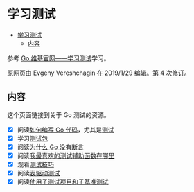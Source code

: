 # 学习测试

- [学习测试](#%e5%ad%a6%e4%b9%a0%e6%b5%8b%e8%af%95)
  - [内容](#%e5%86%85%e5%ae%b9)

参考 [Go 维基官网——学习测试](https://github.com/golang/go/wiki/LearnTesting)学习。

原网页由 Evgeny Vereshchagin 在 2019/1/29 编辑。[第 4 次修订](https://github.com/golang/go/wiki/LearnTesting/_history)。

## 内容

这个页面链接到关于 Go 测试的资源。

- [x] 阅读[如何编写 Go 代码](../golangdoc/code.md)，尤其是[测试](../golangdoc/code.md#测试)
- [x] 学习[测试包](../golangpkg/testing.md)
- [x] 阅读[为什么 Go 没有断言](../golangdoc/faq.md#为什么-Go-没有断言)
- [x] 阅读[我最喜欢的测试辅助函数在哪里](http://golang.org/doc/faq#testing_framework)
- [x] 观看[测试技巧](https://talks.golang.org/2014/testing.slide#1)
- [x] 阅读[表驱动测试](https://github.com/golang/go/wiki/TableDrivenTests)
- [x] 阅读[使用子测试项目和子基准测试](https://blog.golang.org/subtests)
